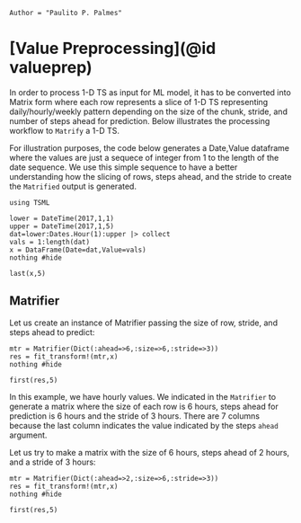 ```@meta
Author = "Paulito P. Palmes"
```

# [Value Preprocessing](@id valueprep)
In order to process 1-D TS as input for ML model, it has to
be converted into Matrix form where each row represents a 
slice of 1-D TS representing daily/hourly/weekly pattern
depending on the size of the chunk, stride, and 
number of steps ahead for prediction. Below illustrates
the processing workflow to `Matrify` a 1-D TS.

For illustration purposes, the code below generates a 
Date,Value dataframe where the values are just a sequece
of integer from 1 to the length of the date sequence.
We use this simple sequence to have a better understanding how the
slicing of rows, steps ahead, and the stride to create the `Matrified` output
is generated.


```@example matrify
using TSML

lower = DateTime(2017,1,1)
upper = DateTime(2017,1,5)
dat=lower:Dates.Hour(1):upper |> collect
vals = 1:length(dat)
x = DataFrame(Date=dat,Value=vals)
nothing #hide
```

```@repl matrify
last(x,5)
```

## Matrifier
Let us create an instance of Matrifier passing the size of row,
stride, and steps ahead to predict:

```@example matrify
mtr = Matrifier(Dict(:ahead=>6,:size=>6,:stride=>3))
res = fit_transform!(mtr,x)
nothing #hide
```

```@repl matrify
first(res,5)
```

In this example, we have hourly values. We indicated in the 
`Matrifier` to generate a matrix where the size of each row
is 6 hours, steps ahead for prediction is 6 hours and the
stride of 3 hours. There are 7 columns because the last column
indicates the value indicated by the steps `ahead` argument.

Let us try to make a matrix with the size of 6 hours, steps ahead of
2 hours, and a stride of 3 hours:

```@example matrify
mtr = Matrifier(Dict(:ahead=>2,:size=>6,:stride=>3))
res = fit_transform!(mtr,x)
nothing #hide
```

```@repl matrify
first(res,5)
```
